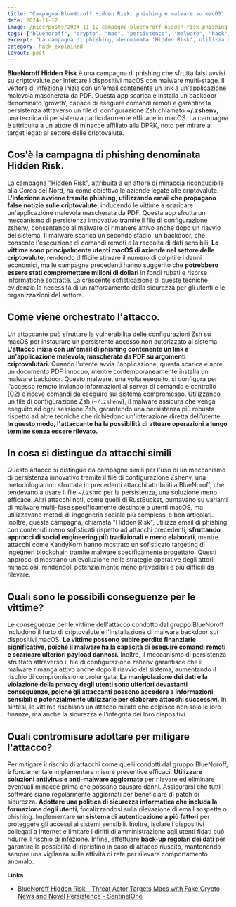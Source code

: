 ```yaml
---
title: "Campagna BlueNoroff Hidden Risk: phishing e malware su macOS"
date: 2024-11-12
image: /pics/posts/2024-11-12-campagna-bluenoroff-hidden-risk-phishing-e-malware-su-macos/cover.png
tags: ["bluenoroff", "crypto", "mac", "persistence", "malware", "hack", "🚨" ]
excerpt: "La campagna di phishing, denominata 'Hidden Risk', utilizza email con notizie false per infettare i target tramite un'applicazione maligna mascherata da file PDF."
category: hack_explained
layout: post
---
```




**BlueNoroff Hidden Risk** è una campagna di phishing che sfrutta falsi avvisi su criptovalute per infettare i dispositivi macOS con malware multi-stage. Il vettore di infezione inizia con un'email contenente un link a un'applicazione malevola mascherata da PDF. Questa app scarica e installa un backdoor denominato ‘growth’, capace di eseguire comandi remoti e garantire la persistenza attraverso un file di configurazione Zsh chiamato **~/.zshenv**, una tecnica di persistenza particolarmente efficace in macOS. La campagna è attribuita a un attore di minacce affiliato alla DPRK, noto per mirare a target legati al settore delle criptovalute.

Cos'è la campagna di phishing denominata Hidden Risk.
--------

La campagna "Hidden Risk", attribuita a un attore di minaccia riconducibile alla Corea del Nord, ha come obiettivo le aziende legate alle criptovalute. **L'infezione avviene tramite phishing, utilizzando email che propagano false notizie sulle criptovalute**, inducendo le vittime a scaricare un'applicazione malevola mascherata da PDF. Questa app sfrutta un meccanismo di persistenza innovativo tramite il file di configurazione zshenv, consentendo al malware di rimanere attivo anche dopo un riavvio del sistema. Il malware scarica un secondo stadio, un backdoor, che consente l'esecuzione di comandi remoti e la raccolta di dati sensibili. **Le vittime sono principalmente utenti macOS di aziende nel settore delle criptovalute**, rendendo difficile stimare il numero di colpiti e i danni economici, ma le campagne precedenti hanno suggerito che **potrebbero essere stati compromettere milioni di dollari** in fondi rubati e risorse informatiche sottratte. La crescente sofisticazione di queste tecniche evidenzia la necessità di un rafforzamento della sicurezza per gli utenti e le organizzazioni del settore.


Come viene orchestrato l'attacco.
--------

Un attaccante può sfruttare la vulnerabilità delle configurazioni Zsh su macOS per instaurare un persistente accesso non autorizzato al sistema. **L'attacco inizia con un'email di phishing contenente un link a un'applicazione malevola, mascherata da PDF su argomenti criptovalutari.** Quando l'utente avvia l'applicazione, questa scarica e apre un documento PDF innocuo, mentre contemporaneamente installa un malware backdoor. Questo malware, una volta eseguito, si configura per l'accesso remoto inviando informazioni al server di comando e controllo (C2) e riceve comandi da eseguire sul sistema compromesso. Utilizzando un file di configurazione Zsh (`~/.zshenv`), il malware assicura che venga eseguito ad ogni sessione Zsh, garantendo una persistenza più robusta rispetto ad altre tecniche che richiedono un'interazione diretta dell'utente. **In questo modo, l'attaccante ha la possibilità di attuare operazioni a lungo termine senza essere rilevato.**


In cosa si distingue da attacchi simili
--------

Questo attacco si distingue da campagne simili per l'uso di un meccanismo di persistenza innovativo tramite il file di configurazione Zshenv, una metodologia non sfruttata in precedenti attacchi attribuiti a BlueNoroff, che tendevano a usare il file ~/.zshrc per la persistenza, una soluzione meno efficace. Altri attacchi noti, come quelli di RustBucket, puntavano su varianti di malware multi-fase specificamente destinate a utenti macOS, ma utilizzavano metodi di ingegneria sociale più complessi e ben articolati. Inoltre, questa campagna, chiamata "Hidden Risk", utilizza email di phishing con contenuti meno sofisticati rispetto ad attacchi precedenti, **sfruttando approcci di social engineering più tradizionali e meno elaborati**, mentre attacchi come KandyKorn hanno mostrato un sofisticato targeting di ingegneri blockchain tramite malware specificamente progettato. Questi approcci dimostrano un'evoluzione nelle strategie operative degli attori minacciosi, rendendoli potenzialmente meno prevedibili e più difficili da rilevare.

Quali sono le possibili conseguenze per le vittime?
--------

Le conseguenze per le vittime dell'attacco condotto dal gruppo BlueNoroff includono il furto di criptovalute e l'installazione di malware backdoor sui dispositivi macOS. **Le vittime possono subire perdite finanziarie significative, poiché il malware ha la capacità di eseguire comandi remoti e scaricare ulteriori payload dannosi.** Inoltre, il meccanismo di persistenza sfruttato attraverso il file di configurazione zshenv garantisce che il malware rimanga attivo anche dopo il riavvio del sistema, aumentando il rischio di compromissione prolungata. **La manipolazione dei dati e la violazione della privacy degli utenti sono ulteriori devastanti conseguenze, poiché gli attaccanti possono accedere a informazioni sensibili e potenzialmente utilizzarle per elaborare attacchi successivi.** In sintesi, le vittime rischiano un attacco mirato che colpisce non solo le loro finanze, ma anche la sicurezza e l'integrità dei loro dispositivi.


Quali contromisure adottare per mitigare l'attacco?
--------

Per mitigare il rischio di attacchi come quelli condotti dal gruppo BlueNoroff, è fondamentale implementare misure preventive efficaci. **Utilizzare soluzioni antivirus e anti-malware aggiornate** per rilevare ed eliminare eventuali minacce prima che possano causare danni. Assicurarsi che tutti i software siano regolarmente aggiornati per beneficiare di patch di sicurezza. **Adottare una politica di sicurezza informatica che includa la formazione degli utenti**, focalizzandosi sulla rilevazione di email sospette o phishing. Implementare **un sistema di autenticazione a più fattori** per proteggere gli accessi ai sistemi sensibili. Inoltre, isolare i dispositivi collegati a Internet e limitare i diritti di amministrazione agli utenti fidati può ridurre il rischio di infezione. Infine, effettuare **back-up regolari dei dati** per garantire la possibilità di ripristino in caso di attacco riuscito, mantenendo sempre una vigilanza sulle attività di rete per rilevare comportamento anomalo.





**Links**


- [BlueNoroff Hidden Risk - Threat Actor Targets Macs with Fake Crypto News and Novel Persistence - SentinelOne](https://www.sentinelone.com/labs/bluenoroff-hidden-risk-threat-actor-targets-macs-with-fake-crypto-news-and-novel-persistence/)